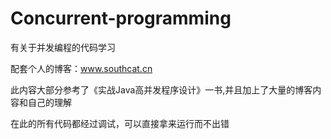 # Concurrent-programming
有关于并发编程的代码学习

配套个人的博客：www.southcat.cn

此内容大部分参考了《实战Java高并发程序设计》一书,并且加上了大量的博客内容和自己的理解

在此的所有代码都经过调试，可以直接拿来运行而不出错
